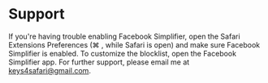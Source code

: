 # Support
If you're having trouble enabling Facebook Simplifier, open the Safari Extensions Preferences (⌘ , while Safari is open) and make sure Facebook Simplifier is enabled. To customize the blocklist, open the Facebook Simplifier app. For further support, please email me at keys4safari@gmail.com.
